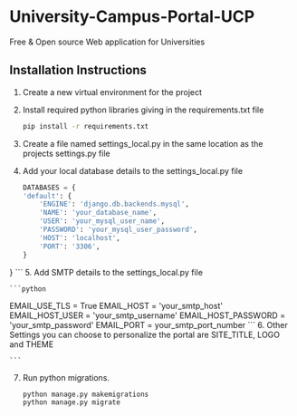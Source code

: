 # University-Campus-Portal-UCP
Free &amp; Open source Web application for Universities

## Installation Instructions
1. Create a new virtual environment for the project
2. Install required python libraries giving in the requirements.txt file
   
    ```bash
    pip install -r requirements.txt
    ```
3. Create a file named settings_local.py in the same location as the projects settings.py file
4. Add your local database details to the settings_local.py file

    ```python
    DATABASES = {
    'default': {
        'ENGINE': 'django.db.backends.mysql',
        'NAME': 'your_database_name',
        'USER': 'your_mysql_user_name',
        'PASSWORD': 'your_mysql_user_password',
        'HOST': 'localhost',
        'PORT': '3306',
    }
}
    ```
5.  Add SMTP details to the settings_local.py file

    ```python
EMAIL_USE_TLS = True
EMAIL_HOST = 'your_smtp_host'
EMAIL_HOST_USER = 'your_smtp_username'
EMAIL_HOST_PASSWORD = 'your_smtp_password'
EMAIL_PORT = your_smtp_port_number
    ```
6.  Other Settings you can choose to personalize the portal are SITE_TITLE, LOGO and THEME

    ```
7. Run python migrations.
    
    ```bash
    python manage.py makemigrations
    python manage.py migrate
    ```
